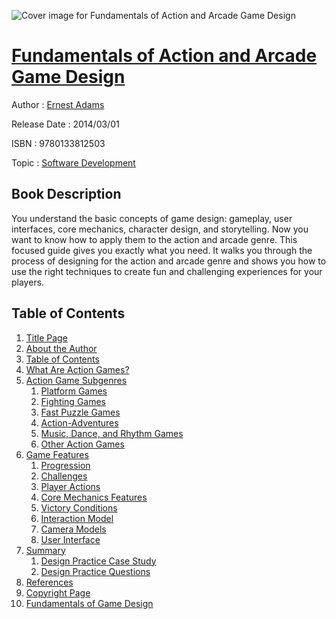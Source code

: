 ![Cover image for Fundamentals of Action and Arcade Game Design](https://imgdetail.ebookreading.net/cover/cover/software_development/EB9780133812503.jpg)

[Fundamentals of Action and Arcade Game Design](https://ebookreading.net/view/book/Fundamentals+of+Action+and+Arcade+Game+Design-EB9780133812503_1.html "Fundamentals of Action and Arcade Game Design")
====================================================================================================================

Author : [Ernest Adams](https://ebookreading.net/search/author/Ernest+Adams)

Release Date : 2014/03/01

ISBN : 9780133812503

Topic : [Software Development](https://ebookreading.net/search/category/software-development)

Book Description
-----------------

You understand the basic concepts of game design: gameplay, user interfaces, core mechanics, character design, and storytelling. Now you want to know how to apply them to the action and arcade genre. This focused guide gives you exactly what you need. It walks you through the process of designing for the action and arcade genre and shows you how to use the right techniques to create fun and challenging experiences for your players.
              
Table of Contents
-----------------

1. [Title Page](https://ebookreading.net/view/book/Fundamentals+of+Action+and+Arcade+Game+Design-EB9780133812503_2.html)
1. [About the Author](https://ebookreading.net/view/book/Fundamentals+of+Action+and+Arcade+Game+Design-EB9780133812503_3.html)
1. [Table of Contents](https://ebookreading.net/view/book/Fundamentals+of+Action+and+Arcade+Game+Design-EB9780133812503_4.html)
1. [What Are Action Games?](https://ebookreading.net/view/book/Fundamentals+of+Action+and+Arcade+Game+Design-EB9780133812503_5.html)
1. [Action Game Subgenres](https://ebookreading.net/view/book/Fundamentals+of+Action+and+Arcade+Game+Design-EB9780133812503_6.html)
    1. [Platform Games](https://ebookreading.net/view/book/Fundamentals+of+Action+and+Arcade+Game+Design-EB9780133812503_6.html#ch01lev2sec1)
    1. [Fighting Games](https://ebookreading.net/view/book/Fundamentals+of+Action+and+Arcade+Game+Design-EB9780133812503_6.html#ch01lev2sec2)
    1. [Fast Puzzle Games](https://ebookreading.net/view/book/Fundamentals+of+Action+and+Arcade+Game+Design-EB9780133812503_6.html#ch01lev2sec3)
    1. [Action-Adventures](https://ebookreading.net/view/book/Fundamentals+of+Action+and+Arcade+Game+Design-EB9780133812503_6.html#ch01lev2sec4)
    1. [Music, Dance, and Rhythm Games](https://ebookreading.net/view/book/Fundamentals+of+Action+and+Arcade+Game+Design-EB9780133812503_6.html#ch01lev2sec5)
    1. [Other Action Games](https://ebookreading.net/view/book/Fundamentals+of+Action+and+Arcade+Game+Design-EB9780133812503_6.html#ch01lev2sec6)
1. [Game Features](https://ebookreading.net/view/book/Fundamentals+of+Action+and+Arcade+Game+Design-EB9780133812503_7.html)
    1. [Progression](https://ebookreading.net/view/book/Fundamentals+of+Action+and+Arcade+Game+Design-EB9780133812503_7.html#ch02lev3sec1)
    1. [Challenges](https://ebookreading.net/view/book/Fundamentals+of+Action+and+Arcade+Game+Design-EB9780133812503_7.html#ch02lev3sec2)
    1. [Player Actions](https://ebookreading.net/view/book/Fundamentals+of+Action+and+Arcade+Game+Design-EB9780133812503_7.html#ch02lev3sec3)
    1. [Core Mechanics Features](https://ebookreading.net/view/book/Fundamentals+of+Action+and+Arcade+Game+Design-EB9780133812503_7.html#ch02lev3sec4)
    1. [Victory Conditions](https://ebookreading.net/view/book/Fundamentals+of+Action+and+Arcade+Game+Design-EB9780133812503_7.html#ch02lev3sec5)
    1. [Interaction Model](https://ebookreading.net/view/book/Fundamentals+of+Action+and+Arcade+Game+Design-EB9780133812503_7.html#ch02lev3sec6)
    1. [Camera Models](https://ebookreading.net/view/book/Fundamentals+of+Action+and+Arcade+Game+Design-EB9780133812503_7.html#ch02lev3sec7)
    1. [User Interface](https://ebookreading.net/view/book/Fundamentals+of+Action+and+Arcade+Game+Design-EB9780133812503_7.html#ch02lev3sec8)
1. [Summary](https://ebookreading.net/view/book/Fundamentals+of+Action+and+Arcade+Game+Design-EB9780133812503_8.html)
    1. [Design Practice Case Study](https://ebookreading.net/view/book/Fundamentals+of+Action+and+Arcade+Game+Design-EB9780133812503_8.html#app01lev1sec1)
    1. [Design Practice Questions](https://ebookreading.net/view/book/Fundamentals+of+Action+and+Arcade+Game+Design-EB9780133812503_8.html#app01lev1sec2)
1. [References](https://ebookreading.net/view/book/Fundamentals+of+Action+and+Arcade+Game+Design-EB9780133812503_9.html)
1. [Copyright Page](https://ebookreading.net/view/book/Fundamentals+of+Action+and+Arcade+Game+Design-EB9780133812503_10.html)
1. [Fundamentals of Game Design](https://ebookreading.net/view/book/Fundamentals+of+Action+and+Arcade+Game+Design-EB9780133812503_11.html)
